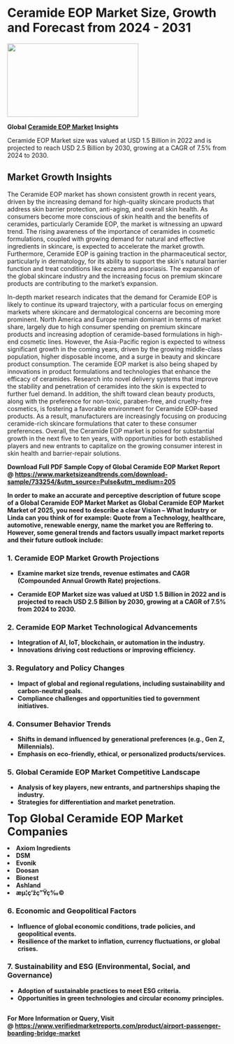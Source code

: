 <H1>Ceramide EOP Market Size, Growth and Forecast from 2024 - 2031</H1><img class="aligncenter size-medium wp-image-584254" src="https://thirdeyenews.in/wp-content/uploads/2024/09/Global-Market-Research-300x168.jpeg" alt="" width="300" height="168" /><p><strong>Global&nbsp;<a href="https://www.marketsizeandtrends.com/download-sample/733254/&amp;utm_source=Pulse&amp;utm_medium=205">Ceramide EOP Market</a> Insights</strong></p><p>Ceramide EOP Market size was valued at USD 1.5 Billion in 2022 and is projected to reach USD 2.5 Billion by 2030, growing at a CAGR of 7.5% from 2024 to 2030.</p><p><h2>Market Growth Insights</h2> <p>The Ceramide EOP market has shown consistent growth in recent years, driven by the increasing demand for high-quality skincare products that address skin barrier protection, anti-aging, and overall skin health. As consumers become more conscious of skin health and the benefits of ceramides, particularly Ceramide EOP, the market is witnessing an upward trend. The rising awareness of the importance of ceramides in cosmetic formulations, coupled with growing demand for natural and effective ingredients in skincare, is expected to accelerate the market growth. Furthermore, Ceramide EOP is gaining traction in the pharmaceutical sector, particularly in dermatology, for its ability to support the skin's natural barrier function and treat conditions like eczema and psoriasis. The expansion of the global skincare industry and the increasing focus on premium skincare products are contributing to the market’s expansion.</p> <p><strong></strong></p> <p>In-depth market research indicates that the demand for Ceramide EOP is likely to continue its upward trajectory, with a particular focus on emerging markets where skincare and dermatological concerns are becoming more prominent. North America and Europe remain dominant in terms of market share, largely due to high consumer spending on premium skincare products and increasing adoption of ceramide-based formulations in high-end cosmetic lines. However, the Asia-Pacific region is expected to witness significant growth in the coming years, driven by the growing middle-class population, higher disposable income, and a surge in beauty and skincare product consumption. The ceramide EOP market is also being shaped by innovations in product formulations and technologies that enhance the efficacy of ceramides. Research into novel delivery systems that improve the stability and penetration of ceramides into the skin is expected to further fuel demand. In addition, the shift toward clean beauty products, along with the preference for non-toxic, paraben-free, and cruelty-free cosmetics, is fostering a favorable environment for Ceramide EOP-based products. As a result, manufacturers are increasingly focusing on producing ceramide-rich skincare formulations that cater to these consumer preferences. Overall, the Ceramide EOP market is poised for substantial growth in the next five to ten years, with opportunities for both established players and new entrants to capitalize on the growing consumer interest in skin health and barrier-repair solutions.</p> <p><strong></p><p><span class=""><strong>Download Full PDF Sample Copy of Global Ceramide EOP Market Report</strong> @ <a href="https://www.marketsizeandtrends.com/download-sample/733254/&amp;utm_source=Pulse&amp;utm_medium=205" target="_blank">https://www.marketsizeandtrends.com/download-sample/733254/&amp;utm_source=Pulse&amp;utm_medium=205</a></span></p><p>In order to make an accurate and perceptive description of future scope of a Global&nbsp;Ceramide EOP Market Market as Global&nbsp;Ceramide EOP Market Market of 2025, you need to describe a clear Vision &ndash; What Industry or Linda can you think of for example: Quote from a Technology, healthcare, automotive, renewable energy, name the market you are Reffering to. However, some general trends and factors usually impact market reports and their future outlook include:</p><h3>1.&nbsp;<strong>Ceramide EOP Market Growth Projections</strong></h3><ul><li>Examine market size trends, revenue estimates and CAGR (Compounded Annual Growth Rate) projections.</li><li><p>Ceramide EOP Market size was valued at USD 1.5 Billion in 2022 and is projected to reach USD 2.5 Billion by 2030, growing at a CAGR of 7.5% from 2024 to 2030.</p></li></ul><h3>2.&nbsp;<strong>Ceramide EOP Market Technological Advancements</strong></h3><ul><li>Integration of AI, IoT, blockchain, or automation in the industry.</li><li>Innovations driving cost reductions or improving efficiency.</li></ul><h3>3.&nbsp;<strong>Regulatory and Policy Changes</strong></h3><ul><li>Impact of global and regional regulations, including sustainability and carbon-neutral goals.</li><li>Compliance challenges and opportunities tied to government initiatives.</li></ul><h3>4.&nbsp;<strong>Consumer Behavior Trends</strong></h3><ul><li>Shifts in demand influenced by generational preferences (e.g., Gen Z, Millennials).</li><li>Emphasis on eco-friendly, ethical, or personalized products/services.</li></ul><h3>5.&nbsp;<strong>Global Ceramide EOP Market Competitive Landscape</strong></h3><ul><li>Analysis of key players, new entrants, and partnerships shaping the industry.</li><li>Strategies for differentiation and market penetration.</li></ul><p data-pm-slice="1 1 []"><span style="color: inherit; font-family: inherit; font-size: 25px;">Top Global Ceramide EOP Market Companies</span></p><div class="" data-test-id=""><p><li>Axiom Ingredients</li><li> DSM</li><li> Evonik</li><li> Doosan</li><li> Bionest</li><li> Ashland</li><li> æµ¦ç‘žç”Ÿç‰©</li></p></div><h3>6.&nbsp;<strong>Economic and Geopolitical Factors</strong></h3><ul><li>Influence of global economic conditions, trade policies, and geopolitical events.</li><li>Resilience of the market to inflation, currency fluctuations, or global crises.</li></ul><h3>7.&nbsp;<strong>Sustainability and ESG (Environmental, Social, and Governance)</strong></h3><ul><li>Adoption of sustainable practices to meet ESG criteria.</li><li>Opportunities in green technologies and circular economy principles.</li></ul><h2><strong style="font-size: 14px;">For More Information or Query, Visit @&nbsp;</strong><a style="background-color: #ffffff; font-size: 14px;" href="https://www.marketsizeandtrends.com/report/ceramide-eop-market/" target="_blank">https://www.verifiedmarketreports.com/product/airport-passenger-boarding-bridge-market</a></h2>
